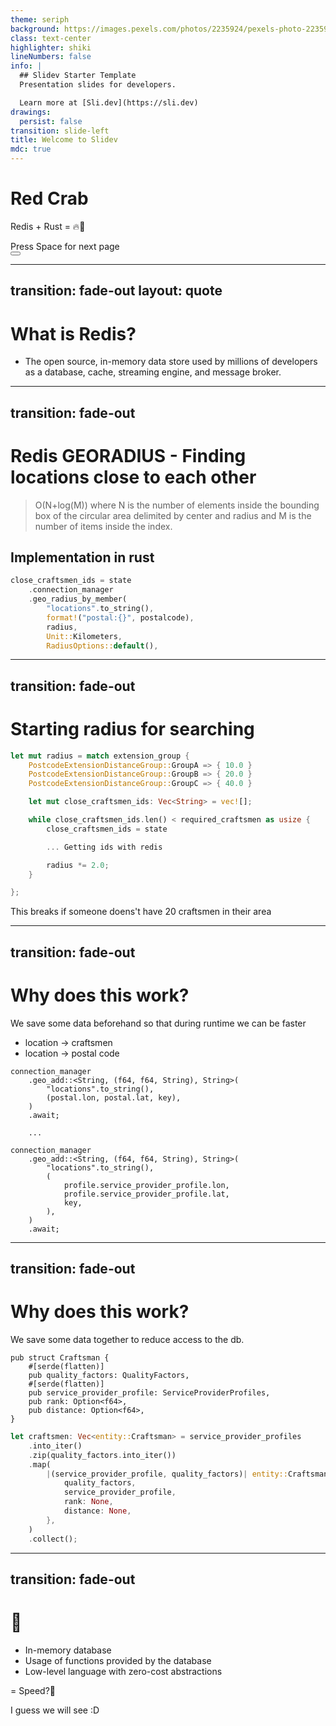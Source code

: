 ```yaml
---
theme: seriph
background: https://images.pexels.com/photos/2235924/pexels-photo-2235924.jpeg?auto=compress&cs=tinysrgb&w=1260&h=750&dpr=2
class: text-center
highlighter: shiki
lineNumbers: false
info: |
  ## Slidev Starter Template
  Presentation slides for developers.

  Learn more at [Sli.dev](https://sli.dev)
drawings:
  persist: false
transition: slide-left
title: Welcome to Slidev
mdc: true
---
```


# Red Crab

Redis + Rust = 🔥🚀

<div class="pt-12">
  <span @click="$slidev.nav.next" class="px-2 py-1 rounded cursor-pointer" hover="bg-white bg-opacity-10">
    Press Space for next page <carbon:arrow-right class="inline"/>
  </span>
</div>

<div class="abs-br m-6 flex gap-2">
  <button @click="$slidev.nav.openInEditor()" title="Open in Editor" class="text-xl slidev-icon-btn opacity-50 !border-none !hover:text-white">
    <carbon:edit />
  </button>
  <a href="https://github.com/slidevjs/slidev" target="_blank" alt="GitHub" title="Open in GitHub"
    class="text-xl slidev-icon-btn opacity-50 !border-none !hover:text-white">
    <carbon-logo-github />
  </a>
</div>

<!--
The last comment block of each slide will be treated as slide notes. It will be visible and editable in Presenter Mode along with the slide. [Read more in the docs](https://sli.dev/guide/syntax.html#notes)
-->

---
transition: fade-out
layout: quote
---

# What is Redis?
- The open source, in-memory data store used by millions of developers as a database, cache, streaming engine, and message broker.

---
transition: fade-out
---

# Redis GEORADIUS - Finding locations close to each other

> O(N+log(M)) where N is the number of elements inside the bounding box of the circular area delimited by center and radius and M is the number of items inside the index.

## Implementation in rust
```rust {all|2|3|4-8|all}
close_craftsmen_ids = state
    .connection_manager
    .geo_radius_by_member(
        "locations".to_string(),
        format!("postal:{}", postalcode),
        radius,
        Unit::Kilometers,
        RadiusOptions::default(),
```

---
transition: fade-out
---

# Starting radius for searching

```rust {all|1-4|9-14}
let mut radius = match extension_group {
    PostcodeExtensionDistanceGroup::GroupA => { 10.0 }
    PostcodeExtensionDistanceGroup::GroupB => { 20.0 }
    PostcodeExtensionDistanceGroup::GroupC => { 40.0 }

    let mut close_craftsmen_ids: Vec<String> = vec![];

    while close_craftsmen_ids.len() < required_craftsmen as usize {
        close_craftsmen_ids = state

        ... Getting ids with redis

        radius *= 2.0;
    }

};

```

This breaks if someone doens't have 20 craftsmen in their area

---
transition: fade-out
---

# Why does this work?

We save some data beforehand so that during runtime we can be faster

- location -> craftsmen
- location -> postal code

```rust{all|3|12}
connection_manager
    .geo_add::<String, (f64, f64, String), String>(
        "locations".to_string(),
        (postal.lon, postal.lat, key),
    )
    .await;

    ...

connection_manager
    .geo_add::<String, (f64, f64, String), String>(
        "locations".to_string(),
        (
            profile.service_provider_profile.lon,
            profile.service_provider_profile.lat,
            key,
        ),
    )
    .await;
```

---
transition: fade-out
---

# Why does this work?

We save some data together to reduce access to the db.

```rust{all|3|5|all}
pub struct Craftsman {
    #[serde(flatten)]
    pub quality_factors: QualityFactors,
    #[serde(flatten)]
    pub service_provider_profile: ServiceProviderProfiles,
    pub rank: Option<f64>,
    pub distance: Option<f64>,
}
```

```rust {all|6-7|all}
let craftsmen: Vec<entity::Craftsman> = service_provider_profiles
    .into_iter()
    .zip(quality_factors.into_iter())
    .map(
        |(service_provider_profile, quality_factors)| entity::Craftsman {
            quality_factors,
            service_provider_profile,
            rank: None,
            distance: None,
        },
    )
    .collect();
```

---
transition: fade-out
---

# 🦀

- In-memory database
- Usage of functions provided by the database
- Low-level language with zero-cost abstractions

= Speed?🚀


I guess we will see \:D
